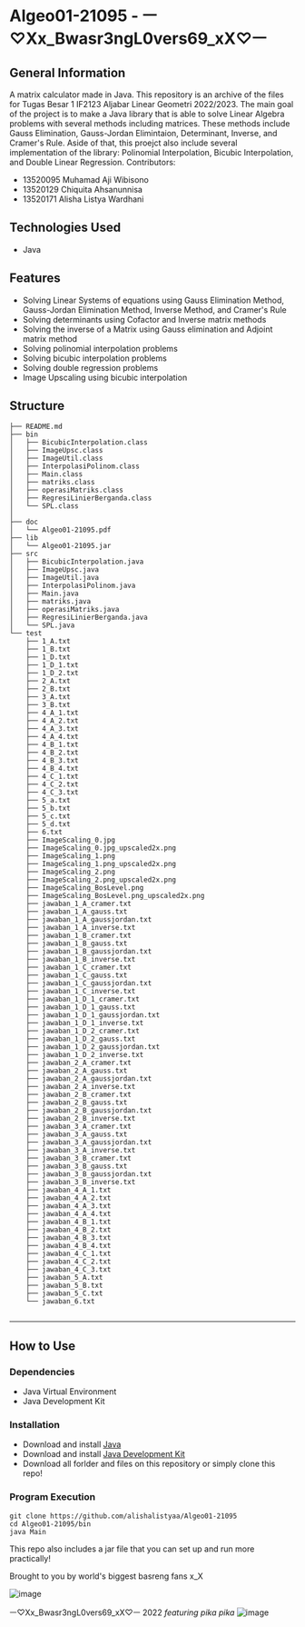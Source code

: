 # Algeo01-21095 - ㅡ♡Xx_Bwasr3ngL0vers69_xX♡ㅡ
<!-- ## Table of Contents
* [General Info](#general-information)
* [Technologies Used](#technologies-used)
* [Features](#features)
* [Screenshots](#screenshots)
* [Setup](#setup)
* [Usage](#usage)
* [Project Status](#project-status)
* [Room for Improvement](#room-for-improvement)
* [Acknowledgements](#acknowledgements)
* [Contact](#contact)
* [License](#license) -->

## General Information
A matrix calculator made in Java. This repository is an archive of the files for Tugas Besar 1 IF2123 Aljabar Linear Geometri 2022/2023.
The main goal of the project is to make a Java library that is able to solve Linear Algebra problems with several methods including matrices. These methods include Gauss Elimination, Gauss-Jordan Elimintaion, Determinant, Inverse, and Cramer's Rule. Aside of that, this proejct also include several implementation of the library: Polinomial Interpolation, Bicubic Interpolation, and Double Linear Regression.
Contributors:
- 13520095 Muhamad Aji Wibisono
- 13520129 Chiquita Ahsanunnisa
- 13520171 Alisha Listya Wardhani

## Technologies Used
- Java 


## Features
- Solving Linear Systems of equations using Gauss Elimination Method, Gauss-Jordan Elimination Method, Inverse Method, and Cramer's Rule
- Solving determinants using Cofactor and Inverse matrix methods
- Solving the inverse of a Matrix using Gauss elimination and Adjoint matrix method
- Solving polinomial interpolation problems
- Solving bicubic interpolation problems
- Solving double regression problems
- Image Upscaling using bicubic interpolation


## Structure

```
├── README.md
├── bin
│   ├── BicubicInterpolation.class
│   ├── ImageUpsc.class
│   ├── ImageUtil.class
│   ├── InterpolasiPolinom.class
│   ├── Main.class
│   ├── matriks.class
│   ├── operasiMatriks.class
│   ├── RegresiLinierBerganda.class
│   └── SPL.class
│       
├── doc
│   └── Algeo01-21095.pdf
├── lib
│   └── Algeo01-21095.jar
├── src
│   ├── BicubicInterpolation.java
│   ├── ImageUpsc.java
│   ├── ImageUtil.java
│   ├── InterpolasiPolinom.java
│   ├── Main.java
│   ├── matriks.java
│   ├── operasiMatriks.java
│   ├── RegresiLinierBerganda.java
│   └── SPL.java
└── test
    ├── 1_A.txt
    ├── 1_B.txt
    ├── 1_D.txt
    ├── 1_D_1.txt
    ├── 1_D_2.txt
    ├── 2_A.txt
    ├── 2_B.txt
    ├── 3_A.txt
    ├── 3_B.txt
    ├── 4_A_1.txt
    ├── 4_A_2.txt
    ├── 4_A_3.txt
    ├── 4_A_4.txt
    ├── 4_B_1.txt
    ├── 4_B_2.txt
    ├── 4_B_3.txt
    ├── 4_B_4.txt
    ├── 4_C_1.txt
    ├── 4_C_2.txt
    ├── 4_C_3.txt
    ├── 5_a.txt
    ├── 5_b.txt
    ├── 5_c.txt
    ├── 5_d.txt
    ├── 6.txt
    ├── ImageScaling_0.jpg
    ├── ImageScaling_0.jpg_upscaled2x.png
    ├── ImageScaling_1.png
    ├── ImageScaling_1.png_upscaled2x.png
    ├── ImageScaling_2.png
    ├── ImageScaling_2.png_upscaled2x.png
    ├── ImageScaling_BosLevel.png
    ├── ImageScaling_BosLevel.png_upscaled2x.png
    ├── jawaban_1_A_cramer.txt
    ├── jawaban_1_A_gauss.txt
    ├── jawaban_1_A_gaussjordan.txt
    ├── jawaban_1_A_inverse.txt
    ├── jawaban_1_B_cramer.txt
    ├── jawaban_1_B_gauss.txt
    ├── jawaban_1_B_gaussjordan.txt
    ├── jawaban_1_B_inverse.txt
    ├── jawaban_1_C_cramer.txt
    ├── jawaban_1_C_gauss.txt
    ├── jawaban_1_C_gaussjordan.txt
    ├── jawaban_1_C_inverse.txt
    ├── jawaban_1_D_1_cramer.txt
    ├── jawaban_1_D_1_gauss.txt
    ├── jawaban_1_D_1_gaussjordan.txt
    ├── jawaban_1_D_1_inverse.txt
    ├── jawaban_1_D_2_cramer.txt
    ├── jawaban_1_D_2_gauss.txt
    ├── jawaban_1_D_2_gaussjordan.txt
    ├── jawaban_1_D_2_inverse.txt
    ├── jawaban_2_A_cramer.txt
    ├── jawaban_2_A_gauss.txt
    ├── jawaban_2_A_gaussjordan.txt
    ├── jawaban_2_A_inverse.txt
    ├── jawaban_2_B_cramer.txt
    ├── jawaban_2_B_gauss.txt
    ├── jawaban_2_B_gaussjordan.txt
    ├── jawaban_2_B_inverse.txt
    ├── jawaban_3_A_cramer.txt
    ├── jawaban_3_A_gauss.txt
    ├── jawaban_3_A_gaussjordan.txt
    ├── jawaban_3_A_inverse.txt
    ├── jawaban_3_B_cramer.txt
    ├── jawaban_3_B_gauss.txt
    ├── jawaban_3_B_gaussjordan.txt
    ├── jawaban_3_B_inverse.txt
    ├── jawaban_4_A_1.txt
    ├── jawaban_4_A_2.txt
    ├── jawaban_4_A_3.txt
    ├── jawaban_4_A_4.txt
    ├── jawaban_4_B_1.txt
    ├── jawaban_4_B_2.txt
    ├── jawaban_4_B_3.txt
    ├── jawaban_4_B_4.txt
    ├── jawaban_4_C_1.txt
    ├── jawaban_4_C_2.txt
    ├── jawaban_4_C_3.txt
    ├── jawaban_5_A.txt
    ├── jawaban_5_B.txt
    ├── jawaban_5_C.txt
    └── jawaban_6.txt
    
```

---

## How to Use

### Dependencies
- Java Virtual Environment
- Java Development Kit

### Installation
- Download and install [Java](https://www.java.com/en/download/)
- Download and install [Java Development Kit](https://www.oracle.com/java/technologies/downloads/)
- Download all forlder and files on this repository or simply clone this repo!

### Program Execution
    git clone https://github.com/alishalistyaa/Algeo01-21095
    cd Algeo01-21095/bin
    java Main
This repo also includes a jar file that you can set up and run more practically!


Brought to you by 
world's biggest basreng fans x_X

![image](https://user-images.githubusercontent.com/73476678/193554021-50e4a709-9140-4676-99b4-e5b1f6588499.png)


 ㅡ♡Xx_Bwasr3ngL0vers69_xX♡ㅡ
 2022
 *featuring pika pika*
 ![image](https://user-images.githubusercontent.com/73476678/193554104-e5aaa721-6785-4b6a-b39f-f6ae0d835416.png)
